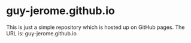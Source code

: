 # guy-jerome.github.io
This is just a simple repository which is hosted up on GitHub pages.
The URL is: guy-jerome.github.io

